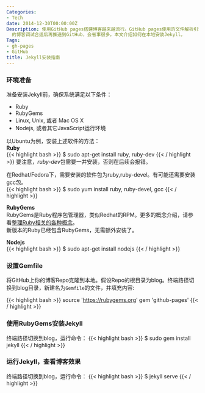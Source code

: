 ```yaml
---
Categories:
- Tech
date: 2014-12-30T00:00:00Z
Description: 使用GitHub pages搭建博客越来越流行。GitHub pages使用的文件解析引擎是Jekyll。在本地安装Jekyll，将自己
  的博客调试合适后再推送到GitHub，会省事很多。本文介绍如何在本地安装Jekyll。
Tags:
- gh-pages
- GitHub
title: Jekyll安装指南
---
```


### 环境准备
准备安装Jekyll前，确保系统满足以下条件：  

* Ruby   
* RubyGems  
* Linux, Unix, 或者 Mac OS X    
* Nodejs, 或者其它JavaScript运行环境   

以Ubuntu为例，安装上述软件的方法：  
**Ruby**  
{{< highlight bash >}}
$ sudo apt-get install ruby, ruby-dev
{{< / highlight >}}
要注意，*ruby-dev*包需要一并安装，否则在后续会报错。   

在Redhat/Fedora下，需要安装的软件包为ruby,ruby-devel。有可能还需要安装gcc包。   
{{< highlight bash >}}
$ sudo yum install ruby, ruby-devel, gcc
{{< / highlight >}}

**RubyGems**  
RubyGems是Ruby程序包管理器，类似Redhat的RPM。更多的概念介绍，请参看[整理Ruby相关的各种概念](http://henter.me/post/ruby-rvm-gem-rake-bundle-rails.html)。   
新版本的Ruby已经包含RubyGems，无需额外安装了。    

**Nodejs**    
{{< highlight bash >}}
$ sudo apt-get install nodejs
{{< / highlight >}}

### 设置Gemfile
将GitHub上你的博客Repo克隆到本地。假设Repo的根目录为blog。终端路径切换到blog目录，新建名为`Gemfile`的文件，并填充内容:

{{< highlight bash >}}
source 'https://rubygems.org'
gem 'github-pages'
{{< / highlight >}}

### 使用RubyGems安装Jekyll
终端路径切换到blog，运行命令：
{{< highlight bash >}}
$ sudo gem install jekyll
{{< / highlight >}}

### 运行Jekyll，查看博客效果
终端路径切换到blog，运行命令：
{{< highlight bash >}}
$ jekyll serve
{{< / highlight >}}
